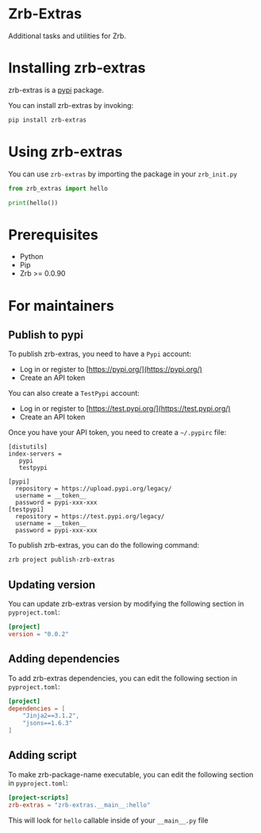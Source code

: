 # Zrb-Extras

Additional tasks and utilities for Zrb.

# Installing zrb-extras

zrb-extras is a [pypi](https://pypi.org) package.

You can install zrb-extras by invoking:

```bash
pip install zrb-extras
```

# Using zrb-extras

You can use `zrb-extras` by importing the package in your `zrb_init.py`

```python
from zrb_extras import hello

print(hello())
```

# Prerequisites

- Python
- Pip
- Zrb >= 0.0.90


# For maintainers

## Publish to pypi

To publish zrb-extras, you need to have a `Pypi` account:

- Log in or register to [https://pypi.org/](https://pypi.org/)
- Create an API token

You can also create a `TestPypi` account:

- Log in or register to [https://test.pypi.org/](https://test.pypi.org/)
- Create an API token

Once you have your API token, you need to create a `~/.pypirc` file:

```
[distutils]
index-servers =
   pypi
   testpypi

[pypi]
  repository = https://upload.pypi.org/legacy/
  username = __token__
  password = pypi-xxx-xxx
[testpypi]
  repository = https://test.pypi.org/legacy/
  username = __token__
  password = pypi-xxx-xxx
```

To publish zrb-extras, you can do the following command:

```bash
zrb project publish-zrb-extras
```

## Updating version

You can update zrb-extras version by modifying the following section in `pyproject.toml`:

```toml
[project]
version = "0.0.2"
```

## Adding dependencies

To add zrb-extras dependencies, you can edit the following section in `pyproject.toml`:

```toml
[project]
dependencies = [
    "Jinja2==3.1.2",
    "jsons==1.6.3"
]
```

## Adding script

To make zrb-package-name executable, you can edit the following section in `pyproject.toml`:

```toml
[project-scripts]
zrb-extras = "zrb-extras.__main__:hello"
```

This will look for `hello` callable inside of your `__main__.py` file
